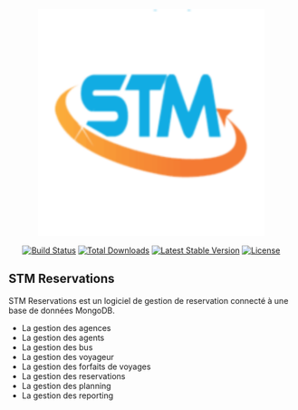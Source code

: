<p align="center"><a href="https://laravel.com" target="_blank"><img src="/public/vendors/images/logo.png" width="400"></a></p>


<p align="center">
<a href="https://travis-ci.org/laravel/framework"><img src="https://travis-ci.org/laravel/framework.svg" alt="Build Status"></a>
<a href="https://packagist.org/packages/laravel/framework"><img src="https://img.shields.io/packagist/dt/laravel/framework" alt="Total Downloads"></a>
<a href="https://packagist.org/packages/laravel/framework"><img src="https://img.shields.io/packagist/v/laravel/framework" alt="Latest Stable Version"></a>
<a href="https://packagist.org/packages/laravel/framework"><img src="https://img.shields.io/packagist/l/laravel/framework" alt="License"></a>
</p>

## STM Reservations

STM Reservations est un logiciel de gestion de reservation connecté à une base de données MongoDB.

- La gestion des agences
- La gestion des agents
- La gestion des bus
- La gestion des voyageur
- La gestion des forfaits de voyages
- La gestion des reservations
- La gestion des planning
- La gestion des reporting

